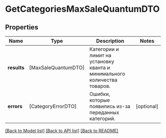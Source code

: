 # GetCategoriesMaxSaleQuantumDTO

## Properties
Name | Type | Description | Notes
------------ | ------------- | ------------- | -------------
**results** | [MaxSaleQuantumDTO] | Категории и лимит на установку кванта и минимального количества товаров. | 
**errors** | [CategoryErrorDTO] | Ошибки, которые появились из-за переданных категорий. | [optional] 

[[Back to Model list]](../README.md#documentation-for-models) [[Back to API list]](../README.md#documentation-for-api-endpoints) [[Back to README]](../README.md)


